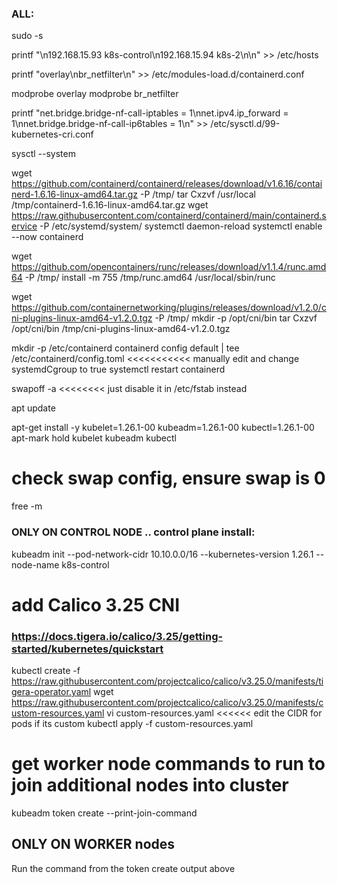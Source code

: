 ### ALL: 

sudo -s

printf "\n192.168.15.93 k8s-control\n192.168.15.94 k8s-2\n\n" >> /etc/hosts

printf "overlay\nbr_netfilter\n" >> /etc/modules-load.d/containerd.conf

modprobe overlay
modprobe br_netfilter

printf "net.bridge.bridge-nf-call-iptables = 1\nnet.ipv4.ip_forward = 1\nnet.bridge.bridge-nf-call-ip6tables = 1\n" >> /etc/sysctl.d/99-kubernetes-cri.conf

sysctl --system

wget https://github.com/containerd/containerd/releases/download/v1.6.16/containerd-1.6.16-linux-amd64.tar.gz -P /tmp/
tar Cxzvf /usr/local /tmp/containerd-1.6.16-linux-amd64.tar.gz
wget https://raw.githubusercontent.com/containerd/containerd/main/containerd.service -P /etc/systemd/system/
systemctl daemon-reload
systemctl enable --now containerd

wget https://github.com/opencontainers/runc/releases/download/v1.1.4/runc.amd64 -P /tmp/
install -m 755 /tmp/runc.amd64 /usr/local/sbin/runc

wget https://github.com/containernetworking/plugins/releases/download/v1.2.0/cni-plugins-linux-amd64-v1.2.0.tgz -P /tmp/
mkdir -p /opt/cni/bin
tar Cxzvf /opt/cni/bin /tmp/cni-plugins-linux-amd64-v1.2.0.tgz

mkdir -p /etc/containerd
containerd config default | tee /etc/containerd/config.toml   <<<<<<<<<<< manually edit and change systemdCgroup to true
systemctl restart containerd

swapoff -a  <<<<<<<< just disable it in /etc/fstab instead

apt update 

apt-get install -y kubelet=1.26.1-00 kubeadm=1.26.1-00 kubectl=1.26.1-00
apt-mark hold kubelet kubeadm kubectl

# check swap config, ensure swap is 0
free -m


### ONLY ON CONTROL NODE .. control plane install:
kubeadm init --pod-network-cidr 10.10.0.0/16 --kubernetes-version 1.26.1 --node-name k8s-control


# add Calico 3.25 CNI 
### https://docs.tigera.io/calico/3.25/getting-started/kubernetes/quickstart
kubectl create -f https://raw.githubusercontent.com/projectcalico/calico/v3.25.0/manifests/tigera-operator.yaml
wget https://raw.githubusercontent.com/projectcalico/calico/v3.25.0/manifests/custom-resources.yaml
vi custom-resources.yaml <<<<<< edit the CIDR for pods if its custom
kubectl apply -f custom-resources.yaml

# get worker node commands to run to join additional nodes into cluster
kubeadm token create --print-join-command


## ONLY ON WORKER nodes
Run the command from the token create output above

